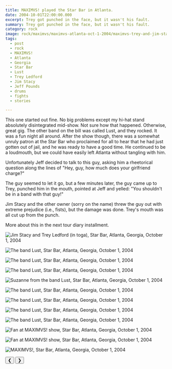```yaml
---
title: MAXIMVS! played the Star Bar in Atlanta.
date: 2004-10-01T22:00:00.000
excerpt: Trey got punched in the face, but it wasn't his fault.  
summary: Trey got punched in the face, but it wasn't his fault.  
category: rock
image: rock/maximvs/maximvs-atlanta-oct-1-2004/maximvs-trey-and-jim-star-bar-oct-1-2004.jpg
tags:
  - post 
  - rock
  - MAXIMVS!
  - Atlanta
  - Georgia
  - Star Bar
  - Lust
  - Trey Ledford
  - Jim Stacy
  - Jeff Pounds
  - drums
  - fights
  - stories

---
```


This one started out fine. No big problems except my hi-hat stand absolutely disintegrated mid-show. Not sure how that happened. Otherwise, great gig. The other band on the bill was called Lust, and they rocked. It was a fun night all around. After the show though, there was a somewhat unruly patron at the Star Bar who proclaimed for all to hear that he had just gotten out of jail, and he was ready to have a good time. He continued to be a loudmouth, but we could have easily left Atlanta without tangling with him.

Unfortunately Jeff decided to talk to this guy, asking him a rheetorical question along the lines of "Hey, guy, how much does your girlfriend charge?"

The guy seemed to let it go, but a few minutes later, the guy came up to Trey, punched him in the mouth, pointed at Jeff and yelled: "You shouldn't be in a band with that guy!"

Jim Stacy and the other owner (sorry on the name) threw the guy out with extreme prejudice (i.e., fists), but the damage was done. Trey's mouth was all cut up from the punch.

More about this in the next tour diary installment.

<div id="viewport">

![Jim Stacy and Trey Ledford (in toga), Star Bar, Atlanta, Georgia, October 1, 2004](/static/img/rock/maximvs/maximvs-atlanta-oct-1-2004/trey-and-jim-star-bar-oct-1-2004.jpg "Jim Stacy and Trey Ledford (in toga), Star Bar, Atlanta, Georgia, October 1, 2004")

![The band Lust, Star Bar, Atlanta, Georgia, October 1, 2004](/static/img/rock/maximvs/maximvs-atlanta-oct-1-2004/maximvs-bothlusts-oct-1-2004.jpg)

![The band Lust, Star Bar, Atlanta, Georgia, October 1, 2004](/static/img/rock/maximvs/maximvs-atlanta-oct-1-2004/maximvs-bothlusts-oct-1-2004.jpg)

![The band Lust, Star Bar, Atlanta, Georgia, October 1, 2004](/static/img/rock/maximvs/maximvs-atlanta-oct-1-2004/maximvs-elvislust-oct-1-2004.jpg)

![Suzanne from the band Lust, Star Bar, Atlanta, Georgia, October 1, 2004](/static/img/rock/maximvs/maximvs-atlanta-oct-1-2004/maximvs-suzannefmlust-oct-1-2004.jpg)

![The band Lust, Star Bar, Atlanta, Georgia, October 1, 2004](/static/img/rock/maximvs/maximvs-atlanta-oct-1-2004/maximvs-suzanshoes-oct-1-2004.jpg)

![The band Lust, Star Bar, Atlanta, Georgia, October 1, 2004](/static/img/rock/maximvs/maximvs-atlanta-oct-1-2004/maximvs-goodlust-oct-1-2004.jpg)

![The band Lust, Star Bar, Atlanta, Georgia, October 1, 2004](/static/img/rock/maximvs/maximvs-atlanta-oct-1-2004/maximvs-lust-oct-1-2004.jpg)

![The band Lust, Star Bar, Atlanta, Georgia, October 1, 2004](/static/img/rock/maximvs/maximvs-atlanta-oct-1-2004/maximvs-lustylady-oct-1-2004.jpg)

![Fan at MAXIMVS! show, Star Bar, Atlanta, Georgia, October 1, 2004](/static/img/rock/maximvs/maximvs-atlanta-oct-1-2004/maximvs-fan-oct-1-2004.jpg)


![Fan at MAXIMVS! show, Star Bar, Atlanta, Georgia, October 1, 2004](/static/img/rock/maximvs/maximvs-atlanta-oct-1-2004/maximvs-pinkfan-oct-1-2004.jpg)

![MAXIMVS!, Star Bar, Atlanta, Georgia, October 1, 2004](/static/img/rock/maximvs/maximvs-atlanta-oct-1-2004/maximvs-postatlshow-oct-1-2004.jpg)

</div>
<div class="flex row-reverse space-between">
  <div id="caption"></div>
  <div class="prevnext-container">
    <button id="buttonPrevious">&#10094;</button>
    <button id="buttonNext">&#10095;</button>
  </div>
</div>